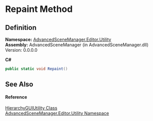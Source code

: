 # Repaint Method




## Definition
**Namespace:** <a href="N_AdvancedSceneManager_Editor_Utility.md">AdvancedSceneManager.Editor.Utility</a>  
**Assembly:** AdvancedSceneManager (in AdvancedSceneManager.dll) Version: 0.0.0.0

**C#**
``` C#
public static void Repaint()
```



## See Also


#### Reference
<a href="T_AdvancedSceneManager_Editor_Utility_HierarchyGUIUtility.md">HierarchyGUIUtility Class</a>  
<a href="N_AdvancedSceneManager_Editor_Utility.md">AdvancedSceneManager.Editor.Utility Namespace</a>  
